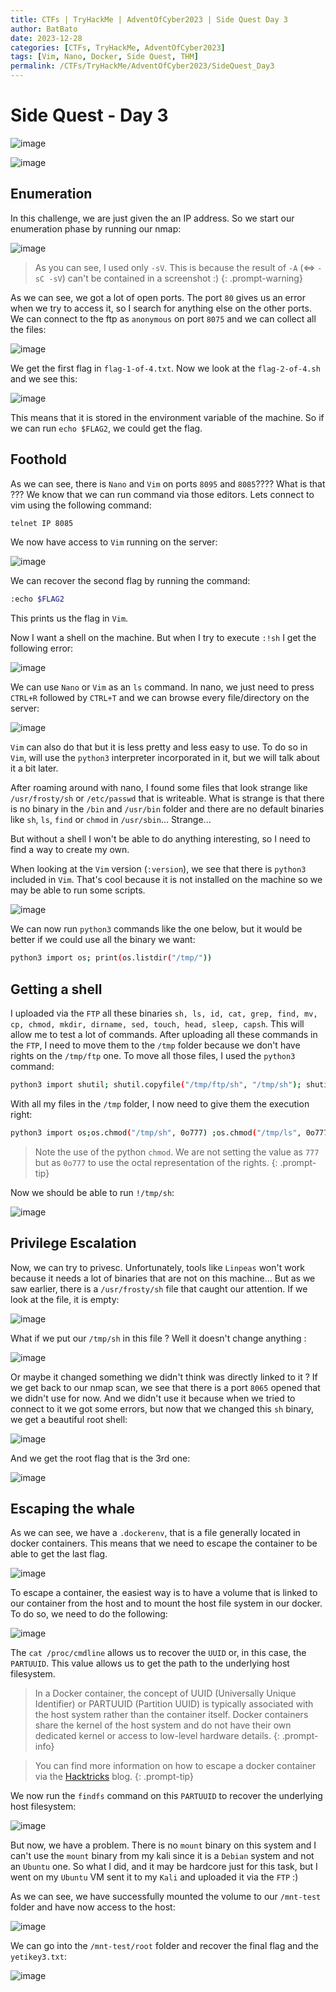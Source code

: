 ```yaml
---
title: CTFs | TryHackMe | AdventOfCyber2023 | Side Quest Day 3
author: BatBato
date: 2023-12-28
categories: [CTFs, TryHackMe, AdventOfCyber2023]
tags: [Vim, Nano, Docker, Side Quest, THM]
permalink: /CTFs/TryHackMe/AdventOfCyber2023/SideQuest_Day3
---
```


# Side Quest - Day 3

![image](https://github.com/Nouman404/nouman404.github.io/assets/73934639/ec91b792-59d0-4384-ab3e-d2b61869dc74)

![image](https://github.com/Nouman404/nouman404.github.io/assets/73934639/ce1bde2d-6c8c-464c-8dff-02f8892a7bb6)


## Enumeration

In this challenge, we are just given the an IP address. So we start our enumeration phase by running our nmap:

![image](https://github.com/Nouman404/nouman404.github.io/assets/73934639/37e4f260-e8cf-4148-9796-e3344fc4351c)

> As you can see, I used only `-sV`. This is because the result of `-A` (<=> `-sC -sV`) can't be contained in a screenshot :)
{: .prompt-warning}

As we can see, we got a lot of open ports. The port `80` gives us an error when we try to access it, so I search for anything else on the other ports. We can connect to the ftp as `anonymous` on port `8075` and we can collect all the files:

![image](https://github.com/Nouman404/nouman404.github.io/assets/73934639/868cd438-ba69-4438-923e-76141710a56c)

We get the first flag in `flag-1-of-4.txt`. Now we look at the `flag-2-of-4.sh` and we see this:

![image](https://github.com/Nouman404/nouman404.github.io/assets/73934639/22edd2e1-1654-499a-9f40-88bbbdb74f5e)

This means that it is stored in the environment variable of the machine. So if we can run `echo $FLAG2`, we could get the flag.

## Foothold

As we can see, there is `Nano` and `Vim` on ports `8095` and `8085`???? What is that ???
We know that we can run command via those editors. Lets connect to vim using the following command:

```bash
telnet IP 8085
```

We now have access to `Vim` running on the server:

![image](https://github.com/Nouman404/nouman404.github.io/assets/73934639/a41e0119-5710-4401-97ad-f3c81fbb639f)

We can recover the second flag by running the command:

```bash
:echo $FLAG2
```

This prints us the flag in `Vim`.

Now I want a shell on the machine. But when I try to execute `:!sh` I get the following error:

![image](https://github.com/Nouman404/nouman404.github.io/assets/73934639/08b655ac-58af-41fb-928e-ef7348367c98)

We can use `Nano` or `Vim` as an `ls` command. In nano, we just need to press `CTRL+R` followed by `CTRL+T` and we can browse every file/directory on the server:

![image](https://github.com/Nouman404/nouman404.github.io/assets/73934639/2a35d0aa-84e3-4e71-959c-8014413456f0)

`Vim` can also do that but it is less pretty and less easy to use. To do so in `Vim`, will use the `python3` interpreter incorporated in it, but we will talk about it a bit later.

After roaming around with nano, I found some files that look strange like `/usr/frosty/sh` or `/etc/passwd` that is writeable. What is strange is that there is no binary in the `/bin` and `/usr/bin` folder and there are no default binaries like `sh`, `ls`, `find` or `chmod` in `/usr/sbin`... Strange...

But without a shell I won't be able to do anything interesting, so I need to find a way to create my own.

When looking at the `Vim` version (`:version`), we see that there is `python3` included in `Vim`. That's cool because it is not installed on the machine so we may be able to run some scripts.

![image](https://github.com/Nouman404/nouman404.github.io/assets/73934639/d8f9d4cc-e80f-46fd-84d9-c56dc297d0ed)

We can now run `python3` commands like the one below, but it would be better if we could use all the binary we want:

```bash
python3 import os; print(os.listdir("/tmp/"))
```

## Getting a shell

I uploaded via the `FTP` all these binaries `sh, ls, id, cat, grep, find, mv, cp, chmod, mkdir, dirname, sed, touch, head, sleep, capsh`. This will allow me to test a lot of commands. After uploading all these commands in the `FTP`, I need to move them to the `/tmp` folder because we don't have rights on the `/tmp/ftp` one. To move all those files, I used the `python3` command:

```bash
python3 import shutil; shutil.copyfile("/tmp/ftp/sh", "/tmp/sh"); shutil.copyfile("/tmp/ftp/ls", "/tmp/ls"); shutil.copyfile("/tmp/ftp/id", "/tmp/id"); shutil.copyfile("/tmp/ftp/cat", "/tmp/cat"); shutil.copyfile("/tmp/ftp/grep", "/tmp/grep"); shutil.copyfile("/tmp/ftp/find", "/tmp/find"); shutil.copyfile("/tmp/ftp/mv", "/tmp/mv"); shutil.copyfile("/tmp/ftp/cp", "/tmp/cp"); shutil.copyfile("/tmp/ftp/chmod", "/tmp/chmod"); shutil.copyfile("/tmp/ftp/mkdir", "/tmp/mkdir"); shutil.copyfile("/tmp/ftp/dirname", "/tmp/dirname"); shutil.copyfile("/tmp/ftp/sed", "/tmp/sed"); shutil.copyfile("/tmp/ftp/touch", "/tmp/touch"); shutil.copyfile("/tmp/ftp/head", "/tmp/head"); shutil.copyfile("/tmp/ftp/sleep", "/tmp/sleep"); shutil.copyfile("/tmp/ftp/capsh", "/tmp/capsh")
```

With all my files in the `/tmp` folder, I now need to give them the execution right:

```bash
python3 import os;os.chmod("/tmp/sh", 0o777) ;os.chmod("/tmp/ls", 0o777) ;os.chmod("/tmp/id", 0o777) ;os.chmod("/tmp/cat", 0o777) ;os.chmod("/tmp/grep", 0o777) ;os.chmod("/tmp/find", 0o777) ;os.chmod("/tmp/mv", 0o777) ;os.chmod("/tmp/cp", 0o777) ;os.chmod("/tmp/chmod", 0o777)  ;os.chmod("/tmp/mkdir", 0o777) ;os.chmod("/tmp/dirname", 0o777) ;os.chmod("/tmp/sed", 0o777) ;os.chmod("/tmp/touch", 0o777) ;os.chmod("/tmp/head", 0o777) ;os.chmod("/tmp/sleep", 0o777);os.chmod("/tmp/capsh", 0o777);os.chmod("/tmp/docker", 0o777)
```

> Note the use of the python `chmod`. We are not setting the value as `777` but as `0o777` to use the octal representation of the rights.
{: .prompt-tip}

Now we should be able to run `!/tmp/sh`:

![image](https://github.com/Nouman404/nouman404.github.io/assets/73934639/a83a2aef-6ec3-481f-bef0-d5485a352484)

## Privilege Escalation

Now, we can try to privesc. Unfortunately, tools like `Linpeas` won't work because it needs a lot of binaries that are not on this machine... But as we saw earlier, there is a `/usr/frosty/sh` file that caught our attention. If we look at the file, it is empty:

![image](https://github.com/Nouman404/nouman404.github.io/assets/73934639/4ea233ed-16c3-49fc-9660-db52dbb1cda0)

What if we put our `/tmp/sh` in this file ? Well it doesn't change anything :

![image](https://github.com/Nouman404/nouman404.github.io/assets/73934639/3a3dc805-9a0c-46c7-a833-cb8420ef72ce)

Or maybe it changed something we didn't think was directly linked to it ? If we get back to our nmap scan, we see that there is a port `8065` opened that we didn't use for now. And we didn't use it because when we tried to connect to it we got some errors, but now that we changed this `sh` binary, we get a beautiful root shell:

![image](https://github.com/Nouman404/nouman404.github.io/assets/73934639/a14e551c-55c0-4f82-9466-e75ca204b747)

And we get the root flag that is the 3rd one:

![image](https://github.com/Nouman404/nouman404.github.io/assets/73934639/1dde6316-dd5b-4956-b4b9-85dd6a821029)

## Escaping the whale

As we can see, we have a `.dockerenv`, that is a file generally located in docker containers. This means that we need to escape the container to be able to get the last flag.

![image](https://github.com/Nouman404/nouman404.github.io/assets/73934639/a468dcb8-98ff-4673-837a-bc1fa38fddd3)

To escape a container, the easiest way is to have a volume that is linked to our container from the host and to mount the host file system in our docker. To do so, we need to do the following:

![image](https://github.com/Nouman404/nouman404.github.io/assets/73934639/aad366b0-2008-451f-b28d-99d33f867f27)

The `cat /proc/cmdline` allows us to recover the `UUID` or, in this case, the `PARTUUID`. This value allows us to get the path to the underlying host filesystem.

> In a Docker container, the concept of UUID (Universally Unique Identifier) or PARTUUID (Partition UUID) is typically associated with the host system rather than the container itself. Docker containers share the kernel of the host system and do not have their own dedicated kernel or access to low-level hardware details.
{: .prompt-info}

> You can find more information on how to escape a docker container via the [Hacktricks](https://book.hacktricks.xyz/linux-hardening/privilege-escalation/docker-security/docker-breakout-privilege-escalation) blog.
{: .prompt-tip}

We now run the `findfs` command on this `PARTUUID` to recover the underlying host filesystem:

![image](https://github.com/Nouman404/nouman404.github.io/assets/73934639/cc69f6b2-698a-4c12-8434-c8ec70add4d8)

But now, we have a problem. There is no `mount` binary on this system and I can't use the `mount` binary from my kali since it is a `Debian` system and not an `Ubuntu` one. So what I did, and it may be hardcore just for this task, but I went on my `Ubuntu` VM sent it to my `Kali` and uploaded it via the `FTP` :)

As we  can see, we have successfully mounted the volume to our `/mnt-test` folder and have now access to the host:

![image](https://github.com/Nouman404/nouman404.github.io/assets/73934639/91498eef-172b-429a-acb2-e5da06746417)

We can go into the `/mnt-test/root` folder and recover the final flag and the `yetikey3.txt`:

![image](https://github.com/Nouman404/nouman404.github.io/assets/73934639/3ef203b6-b9b4-4431-a1ca-be7d8860483c)
